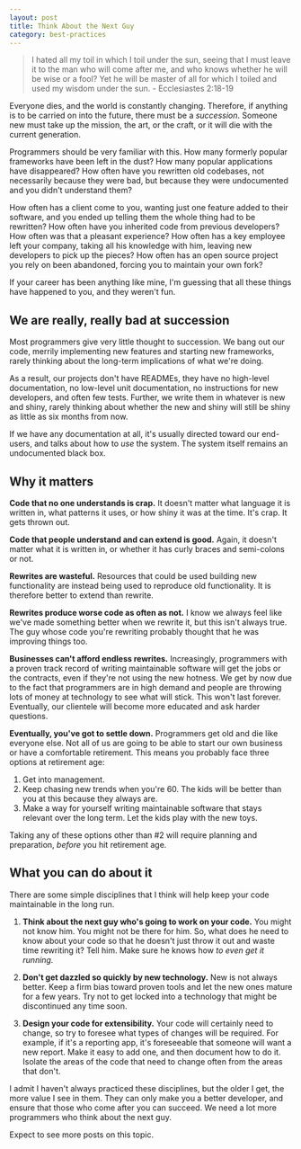 ```yaml
---
layout: post
title: Think About the Next Guy
category: best-practices
---
```


> I hated all my toil in which I toil under the sun, seeing that I must leave it
> to the man who will come after me, and who knows whether he will be wise or a
> fool? Yet he will be master of all for which I toiled and used my wisdom under
> the sun. - Ecclesiastes 2:18-19

Everyone dies, and the world is constantly changing. Therefore, if anything is
to be carried on into the future, there must be a _succession_. Someone new must
take up the mission, the art, or the craft, or it will die with the current
generation.

<!-- more -->

Programmers should be very familiar with this. How many formerly popular
frameworks have been left in the dust? How many popular applications have
disappeared? How often have you rewritten old codebases, not necessarily because
they were bad, but because they were undocumented and you didn't understand 
them? 

How often has a client come to you, wanting just one feature added to their
software, and you ended up telling them the whole thing had to be rewritten? How
often have you inherited code from previous developers? How often was that a
pleasant experience? How often has a key employee left your company, taking all
his knowledge with him, leaving new developers to pick up the pieces? How often
has an open source project you rely on been abandoned, forcing you to maintain
your own fork?

If your career has been anything like mine, I'm guessing that all these things
have happened to you, and they weren't fun. 

## We are really, really bad at succession

Most programmers give very little thought to succession. We bang out our code,
merrily implementing new features and starting new frameworks, rarely thinking
about the long-term implications of what we're doing.

As a result, our projects don't have READMEs, they have no high-level 
documentation, no low-level unit documentation, no instructions for new 
developers, and often few tests. Further, we write them in whatever is new and 
shiny, rarely thinking about whether the new and shiny will still be shiny as
little as six months from now.

If we have any documentation at all, it's usually directed toward our end-users,
and talks about how to _use_ the system. The system itself remains an 
undocumented black box.

## Why it matters

**Code that no one understands is crap.** It doesn't matter what language it is
written in, what patterns it uses, or how shiny it was at the time. It's crap.
It gets thrown out.

**Code that people understand and can extend is good.** Again, it doesn't matter
what it is written in, or whether it has curly braces and semi-colons or not.

**Rewrites are wasteful.** Resources that could be used building new
functionality are instead being used to reproduce old functionality. It is
therefore better to extend than rewrite.

**Rewrites produce worse code as often as not.** I know we always feel like 
we've made something better when we rewrite it, but this isn't always true. 
The guy whose code you're rewriting probably thought that he was improving
things too.

**Businesses can't afford endless rewrites.** Increasingly, programmers with a 
proven track record of writing maintainable software will get the jobs or the 
contracts, even if they're not using the new hotness. We get by now due to the
fact that programmers are in high demand and people are throwing lots of money
at technology to see what will stick. This won't last forever. Eventually, our
clientele will become more educated and ask harder questions.

**Eventually, you've got to settle down.** Programmers get old and die like
everyone else. Not all of us are going to be able to start our own business or
have a comfortable retirement. This means you probably face three options at
retirement age:

1. Get into management.
2. Keep chasing new trends when you're 60. The kids will be better than you 
   at this because they always are.
3. Make a way for yourself writing maintainable software that stays relevant 
   over the long term. Let the kids play with the new toys.

Taking any of these options other than #2 will require planning and preparation,
_before_ you hit retirement age.

## What you can do about it

There are some simple disciplines that I think will help keep your code
maintainable in the long run.

1. **Think about the next guy who's going to work on your code.** You might 
not know him. You might not be there for him. So, what does he need to know 
about your code so that he doesn't just throw it out and waste time rewriting 
it? Tell him. Make sure he knows how _to even get it running._

2. **Don't get dazzled so quickly by new technology.** New is not always
better. Keep a firm bias toward proven tools and let the new ones mature for a
few years. Try not to get locked into a technology that might be discontinued 
any time soon.

3. **Design your code for extensibility.** Your code will certainly need to
change, so try to foresee what types of changes will be required. For example,
if it's a reporting app, it's foreseeable that someone will want a new report.
Make it easy to add one, and then document how to do it. Isolate the areas of
the code that need to change often from the areas that don't.

I admit I haven't always practiced these disciplines, but the older I get, the 
more value I see in them. They can only make you a better developer, and ensure 
that those who come after you can succeed. We need a lot more programmers who 
think about the next guy.

Expect to see more posts on this topic.
